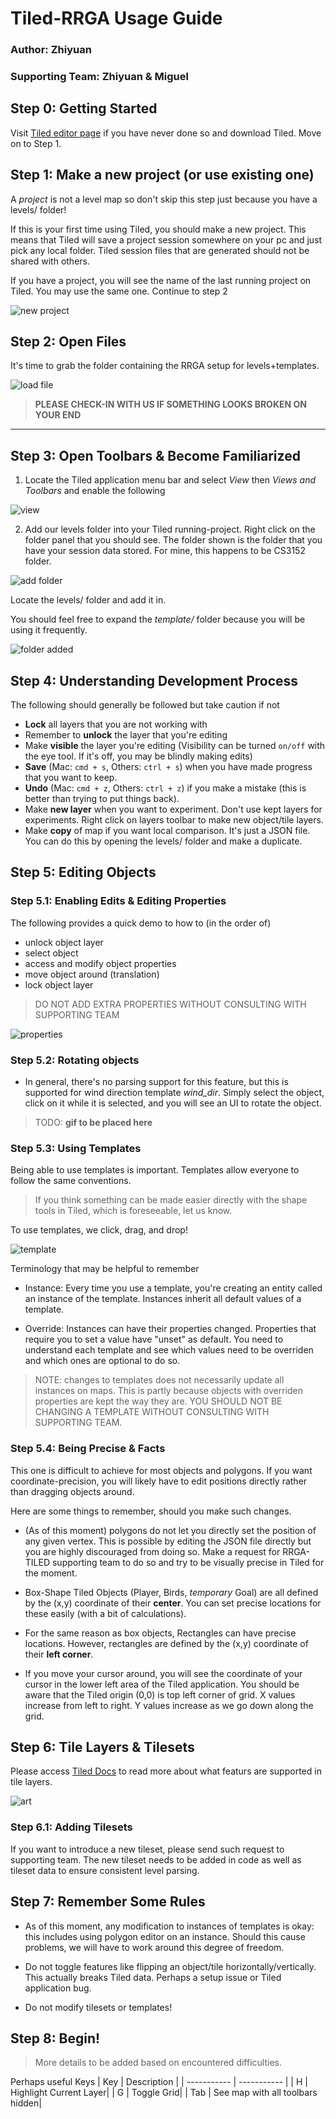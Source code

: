 # Tiled-RRGA Usage Guide

### Author: Zhiyuan
### Supporting Team: Zhiyuan & Miguel

## Step 0: Getting Started

Visit [Tiled editor page](https://www.mapeditor.org/) if you have never done so
and download Tiled. Move on to Step 1.

## Step 1: Make a new project (or use existing one)

A _project_ is not a level map so don't skip this step just because you have a
levels/ folder!

If this is your first time using Tiled, you should make a new project. This means
that Tiled will save a project session somewhere on your pc and just pick
any local folder. Tiled session files that are generated should not be shared
with others.

If you have a project, you will see the name of the last running project on Tiled.
You may use the same one. Continue to step 2

![new project](./recordings/new_project.gif)

## Step 2: Open Files

It's time to grab the folder containing the RRGA setup for levels+templates.

![load file](./recordings/load_file.gif)

> **PLEASE CHECK-IN WITH US IF SOMETHING LOOKS BROKEN ON YOUR END**

------

## Step 3: Open Toolbars & Become Familiarized

1. Locate the Tiled application menu bar and select _View_ then 
_Views and Toolbars_ and enable the following

![view](./recordings/view.png)


2. Add our levels folder into your Tiled running-project. Right click on 
the folder panel that you should see. The folder shown is the folder
that you have your session data stored. For mine, this happens to be
CS3152 folder.

![add folder](./recordings/add_folder.png)

Locate the levels/ folder and add it in.

You should feel free to expand the _template/_ folder because you will be using
it frequently.

![folder added](./recordings/folder_added.png)

## Step 4: Understanding Development Process

The following should generally be followed but take caution if not

- **Lock** all layers that you are not working with
- Remember to **unlock** the layer that you're editing
- Make **visible** the layer you're editing (Visibility can be turned `on/off` with 
the eye tool. If it's off, you may be blindly making edits)
- **Save** (Mac: `cmd + s`, Others: `ctrl + s`) when you have made progress that you
want to keep.
- **Undo** (Mac: `cmd + z`, Others: `ctrl + z`) if you make a mistake 
(this is better than trying to put things back).
- Make **new layer** when you want to experiment. Don't use kept layers for experiments.
Right click on layers toolbar to make new object/tile layers.
- Make **copy** of map if you want local comparison. It's just a JSON file. You can
do this by opening the levels/ folder and make a duplicate.

## Step 5: Editing Objects

### Step 5.1: Enabling Edits & Editing Properties

The following provides a quick demo to how to (in the order of)

- unlock object layer
- select object
- access and modify object properties
- move object around (translation)
- lock object layer

> DO NOT ADD EXTRA PROPERTIES WITHOUT CONSULTING WITH SUPPORTING TEAM

![properties](./recordings/properties.gif)

### Step 5.2: Rotating objects

- In general, there's no parsing support for this feature, but this is supported
for wind direction template _wind\_dir_. Simply select the object, click on it
while it is selected, and you will see an UI to rotate the object.

> TODO: **gif to be placed here**

### Step 5.3: Using Templates

Being able to use templates is important. Templates allow everyone to follow the
same conventions.

> If you think something can be made easier directly with the shape tools in
Tiled, which is foreseeable, let us know.

To use templates, we click, drag, and drop!

![template](./recordings/template.gif)

Terminology that may be helpful to remember

- Instance: Every time you use a template, you're creating an entity called an
instance of the template. Instances inherit all default values of a template.

- Override: Instances can have their properties changed. Properties that
require you to set a value have "unset" as default. You need to understand
each template and see which values need to be overriden and which ones
are optional to do so.

> NOTE: changes to templates does not necessarily update all instances on maps.
This is partly because objects with overriden properties are kept the way they
are. YOU SHOULD NOT BE CHANGING A TEMPLATE WITHOUT CONSULTING WITH SUPPORTING TEAM.

### Step 5.4: Being Precise & Facts

This one is difficult to achieve for most objects and polygons. If you want
coordinate-precision, you will likely have to edit positions directly rather than
dragging objects around.

Here are some things to remember, should you make such changes.

- (As of this moment) polygons do not let you directly set the position of any
given vertex. This is possible by editing the JSON file directly but you are
highly discouraged from doing so. Make a request for RRGA-TILED supporting team
to do so and try to be visually precise in Tiled for the moment.

- Box-Shape Tiled Objects (Player, Birds, _temporary_ Goal) are all defined by
the (x,y) coordinate of their **center**. You can set precise locations for these
easily (with a bit of calculations).

- For the same reason as box objects, Rectangles can have precise locations. However,
rectangles are defined by the (x,y) coordinate of their **left corner**.

- If you move your cursor around, you will see the coordinate of your cursor
in the lower left area of the Tiled application. You should be aware that
the Tiled origin (0,0) is top left corner of grid. X values increase from
left to right. Y values increase as we go down along the grid.

## Step 6: Tile Layers & Tilesets

Please access [Tiled Docs](https://doc.mapeditor.org/en/stable/manual/editing-tile-layers/)
to read more about what featurs are supported in tile layers.

![art](./recordings/sample_art.png)

### Step 6.1: Adding Tilesets

If you want to introduce a new tileset, please send such request to supporting team.
The new tileset needs to be added in code as well as tileset data to ensure
consistent level parsing.

## Step 7: Remember Some Rules

- As of this moment, any modification to instances of templates is okay: this
includes using polygon editor on an instance. Should this cause problems, we 
will have to work around this degree of freedom.

- Do not toggle features like flipping an object/tile horizontally/vertically.
This actually breaks Tiled data. Perhaps a setup issue or Tiled application bug.

- Do not modify tilesets or templates!

## Step 8: Begin!

> More details to be added based on encountered difficulties.

Perhaps useful Keys
| Key      | Description |
| ----------- | ----------- |
| H      | Highlight Current Layer|
| G | Toggle Grid|
| Tab   | See map with all toolbars hidden|
